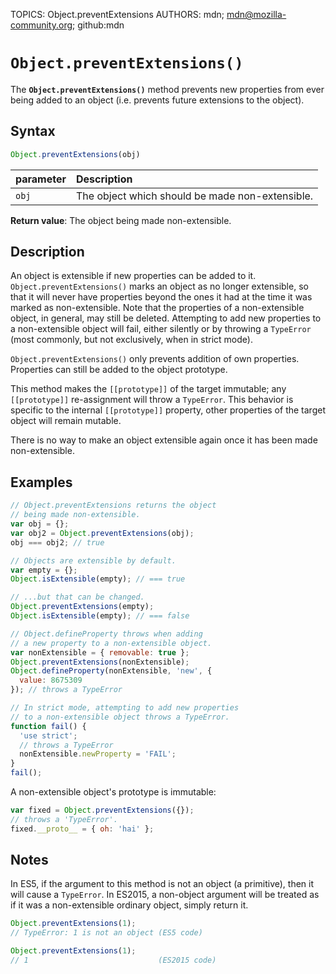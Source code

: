 TOPICS: Object.preventExtensions
AUTHORS: mdn; mdn@mozilla-community.org; github:mdn

# `Object.preventExtensions()`

The **`Object.preventExtensions()`** method prevents new properties from ever being added to an
object (i.e. prevents future extensions to the object).

## Syntax

```javascript
Object.preventExtensions(obj)
```

| parameter | Description |
| :-- | :-- |
| `obj` | The object which should be made non-extensible. |

**Return value**: The object being made non-extensible.

## Description

An object is extensible if new properties can be added to it. `Object.preventExtensions()` marks an
object as no longer extensible, so that it will never have properties beyond the ones it had at the
time it was marked as non-extensible. Note that the properties of a non-extensible object, in general,
may still be deleted. Attempting to add new properties to a non-extensible object will fail, either
silently or by throwing a `TypeError` (most commonly, but not exclusively, when in strict mode).

`Object.preventExtensions()` only prevents addition of own properties. Properties can still be
added to the object prototype.

This method makes the `[[prototype]]` of the target immutable; any `[[prototype]]` re-assignment
will throw a `TypeError`. This behavior is specific to the internal `[[prototype]]` property,
other properties of the target object will remain mutable.

There is no way to make an object extensible again once it has been made non-extensible.

## Examples

```javascript
// Object.preventExtensions returns the object
// being made non-extensible.
var obj = {};
var obj2 = Object.preventExtensions(obj);
obj === obj2; // true

// Objects are extensible by default.
var empty = {};
Object.isExtensible(empty); // === true

// ...but that can be changed.
Object.preventExtensions(empty);
Object.isExtensible(empty); // === false

// Object.defineProperty throws when adding
// a new property to a non-extensible object.
var nonExtensible = { removable: true };
Object.preventExtensions(nonExtensible);
Object.defineProperty(nonExtensible, 'new', {
  value: 8675309
}); // throws a TypeError

// In strict mode, attempting to add new properties
// to a non-extensible object throws a TypeError.
function fail() {
  'use strict';
  // throws a TypeError
  nonExtensible.newProperty = 'FAIL';
}
fail();
```

A non-extensible object's prototype is immutable:

```javascript
var fixed = Object.preventExtensions({});
// throws a 'TypeError'.
fixed.__proto__ = { oh: 'hai' };
```

## Notes

In ES5, if the argument to this method is not an object (a primitive), then it will cause a `TypeError`.
In ES2015, a non-object argument will be treated as if it was a non-extensible ordinary object,
simply return it.

```javascript
Object.preventExtensions(1);
// TypeError: 1 is not an object (ES5 code)

Object.preventExtensions(1);
// 1                             (ES2015 code)
```
